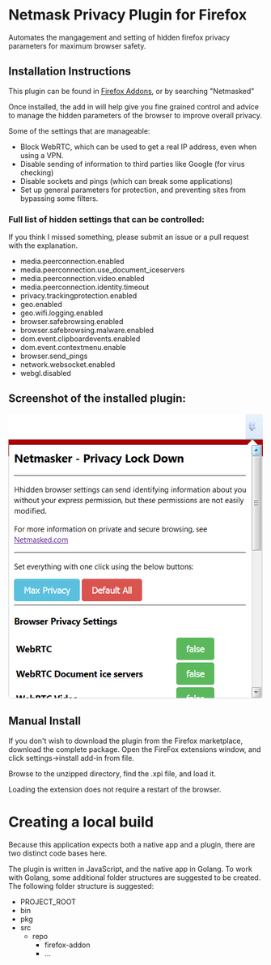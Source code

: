 # Netmask Privacy Plugin for Firefox
Automates the mangagement and setting of hidden firefox privacy parameters for maximum browser safety.

## Installation Instructions

This plugin can be found in [Firefox Addons](https://addons.mozilla.org/en-US/firefox/addon/netmasked/), or by searching "Netmasked"

Once installed, the add in will help give you fine grained control and advice to manage the hidden parameters of the browser to improve overall privacy.

Some of the settings that are manageable:
 * Block WebRTC, which can be used to get a real IP address, even when using a VPN.
 * Disable sending of information to third parties like Google (for virus checking)
 * Disable sockets and pings (which can break some applications)
 * Set up general parameters for protection, and preventing sites from bypassing some filters.

### Full list of hidden settings that can be controlled:

 If you think I missed something, please submit an issue or a pull request with the explanation.

  * media.peerconnection.enabled
  * media.peerconnection.use_document_iceservers
  * media.peerconnection.video.enabled
  * media.peerconnection.identity.timeout
  * privacy.trackingprotection.enabled
  * geo.enabled
  * geo.wifi.logging.enabled
  * browser.safebrowsing.enabled
  * browser.safebrowsing.malware.enabled
  * dom.event.clipboardevents.enabled
  * dom.event.contextmenu.enable
  * browser.send_pings
  * network.websocket.enabled
  * webgl.disabled


## Screenshot of the installed plugin:

 ![Netmasker Privacy Plugin Screenshot](/screenshots/netmasker_screen_shot.png?raw=true "Installed Plugin")

## Manual Install

If you don't wish to download the plugin from the Firefox marketplace, download the complete
package. Open the FireFox extensions window, and click settings->install add-in from file.

Browse to the unzipped directory, find the .xpi file, and load it. 

Loading the extension does not require a restart of the browser.

# Creating a local build
Because this application expects both a native app and a plugin, there are two distinct code bases here.

The plugin is written in JavaScript, and the native app in Golang. To work with Golang, some additional folder structures are suggested to be created. The following folder structure is suggested:

 - PROJECT_ROOT
  - bin
  - pkg
  - src
    - repo
      - firefox-addon
      - ...